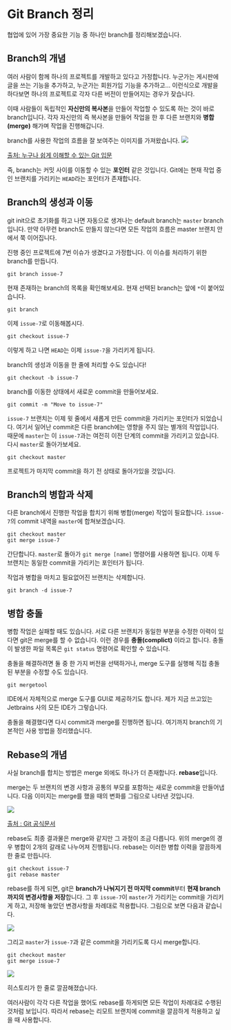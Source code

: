 # Git Branch 정리

협업에 있어 가장 중요한 기능 중 하나인 branch를 정리해보겠습니다.


## Branch의 개념
여러 사람이 함께 하나의 프로젝트를 개발하고 있다고 가정합니다. 
누군가는 게시판에 글을 쓰는 기능을 추가하고, 누군가는 회원가입 기능을 추가하고... 
이런식으로 개발을 하다보면 하나의 프로젝트로 각자 다른 버전이 만들어지는 경우가 잦습니다.


이때 사람들이 독립적인 **자신만의 복사본**을 만들어 작업할 수 있도록 하는 것이 바로 branch입니다.
각자 자신만의 즉 복사본을 만들어 작업을 한 후 다른 브랜치와 **병합(merge)** 해가며 작업을 진행해갑니다.


branch를 사용한 작업의 흐름을 잘 보여주는 이미지를 가져왔습니다.
<img src="https://backlog.com/git-tutorial/kr/img/post/stepup/capture_stepup1_1_2.png">


[출처: 누구나 쉽게 이해할 수 있는 Git 입문](https://backlog.com/git-tutorial/kr/img/post/stepup/capture_stepup1_1_2.png)

즉, branch는 커밋 사이를 이동할 수 있는 **포인터** 같은 것입니다. 
Git에는 현재 작업 중인 브랜치를 가리키는 `HEAD`라는 포인터가 존재합니다.


## Branch의 생성과 이동
git init으로 초기화를 하고 나면 자동으로 생겨나는 default branch는 `master` branch입니다. 만약 아무런 branch도 만들지 않는다면 
모든 작업의 흐름은 master 브랜치 안에서 쭉 이어집니다.


진행 중인 프로젝트에 7번 이슈가 생겼다고 가정합니다. 이 이슈를 처리하기 위한 branch를 만듭니다.

```
git branch issue-7
```

현재 존재하는 branch의 목록을 확인해보세요. 현재 선택된 branch는 앞에 `*`이 붙어있습니다.
```
git branch
```
이제 `issue-7`로 이동해봅시다.
```
git checkout issue-7
```

이렇게 하고 나면 `HEAD`는 이제 `issue-7`을 가리키게 됩니다.


branch의 생성과 이동을 한 줄에 처리할 수도 있습니다!
```
git checkout -b issue-7
```

branch를 이동한 상태에서 새로운 commit을 만들어보세요.
```
git commit -m "Move to issue-7"
```

`issue-7` 브랜치는 이제 윗 줄에서 새롭게 만든 commit을 가리키는 포인터가 되었습니다. 여기서 일어난 commit은 다른 branch에는 영향을 주지 않는 별개의 작업입니다.
때문에 `master`는 이 `issue-7`과는 여전히 이전 단계의 commit을 가리키고 있습니다.
다시 `master`로 돌아가보세요.

```
git checkout master
```

프로젝트가 마지막 commit을 하기 전 상태로 돌아가있을 것입니다.


## Branch의 병합과 삭제
다른 branch에서 진행한 작업을 합치기 위해 병합(merge) 작업이 필요합니다.
`issue-7`의 commit 내역을 `master`에 합쳐보겠습니다.

```
git checkout master
git merge issue-7
```

간단합니다. `master`로 돌아가 `git merge [name]` 명령어를 사용하면 됩니다. 이제 두 브랜치는 동일한 commit을 가리키는 포인터가 됩니다.


작업과 병합을 마치고 필요없어진 브랜치는 삭제합니다.
```
git branch -d issue-7
```

## 병합 충돌
병합 작업은 실패할 때도 있습니다. 서로 다른 브랜치가 동일한 부분을 수정한 이력이 있다면 git은 merge를 할 수 없습니다. 
이런 경우를 **충돌(complict)** 이라고 합니다. 충돌이 발생한 파일 목록은 `git status` 명령어로 확인할 수 있습니다.


충돌을 해결하려면 둘 중 한 가지 버전을 선택하거나, merge 도구를 실행해 직접 충돌된 부분을 수정할 수도 있습니다.

```
git mergetool
```

IDE에서 자체적으로 merge 도구를 GUI로 제공하기도 합니다. 제가 지금 쓰고있는 Jetbrains 사의 모든 IDE가 그렇습니다.

충돌을 해결했다면 다시 commit과 merge를 진행하면 됩니다. 여기까지 branch의 기본적인 사용 방법을 정리했습니다.


## Rebase의 개념
사실 branch를 합치는 방법은 merge 외에도 하나가 더 존재합니다. **rebase**입니다.


merge는 두 브랜치의 변경 사항과 공통의 부모를 포함하는 새로운 commit을 만들어냅니다. 
다음 이미지는 merge를 했을 때의 변화를 그림으로 나타낸 것입니다.


<img src="https://git-scm.com/figures/18333fig0328-tn.png" />


[출처 : Git 공식문서](https://git-scm.com/book/ko/v1/Git-%EB%B8%8C%EB%9E%9C%EC%B9%98-Rebase%ED%95%98%EA%B8%B0)


rebase도 최종 결과물은 merge와 같지만 그 과정이 조금 다릅니다. 위의 merge의 경우 병합이 2개의 갈래로 나누어져 진행됩니다.
rebase는 이러한 병합 이력을 깔끔하게 한 줄로 만듭니다.

```
git checkout issue-7
git rebase master
```

rebase를 하게 되면, git은 **branch가 나눠지기 전 마지막 commit**부터 **현재 branch까지의 변경사항을 저장**합니다.
그 후 `issue-7`이 `master`가 가리키는 commit을 가리키게 하고, 저장해 놓았던 변경사항을 차례대로 적용합니다. 그림으로 보면 다음과 같습니다.


<img src="https://git-scm.com/figures/18333fig0329-tn.png" />


그리고 `master`가 `issue-7`과 같은 commit을 가리키도록 다시 merge합니다.

```
git checkout master
git merge issue-7
```

<img src="https://git-scm.com/figures/18333fig0330-tn.png" />


히스토리가 한 줄로 깔끔해졌습니다.

여러사람이 각각 다른 작업을 했어도 rebase를 하게되면 모든 작업이 차례대로 수행된 것처럼 보입니다.
따라서 rebase는 리모트 브랜치에 commit을 깔끔하게 적용하고 싶을 때 사용합니다.
